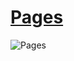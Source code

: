 # [Pages](http://atomicdesign.bradfrost.com/chapter-2/#pages)

![Pages](http://atomicdesign.bradfrost.com/images/content/atomic-design-pages.png)
